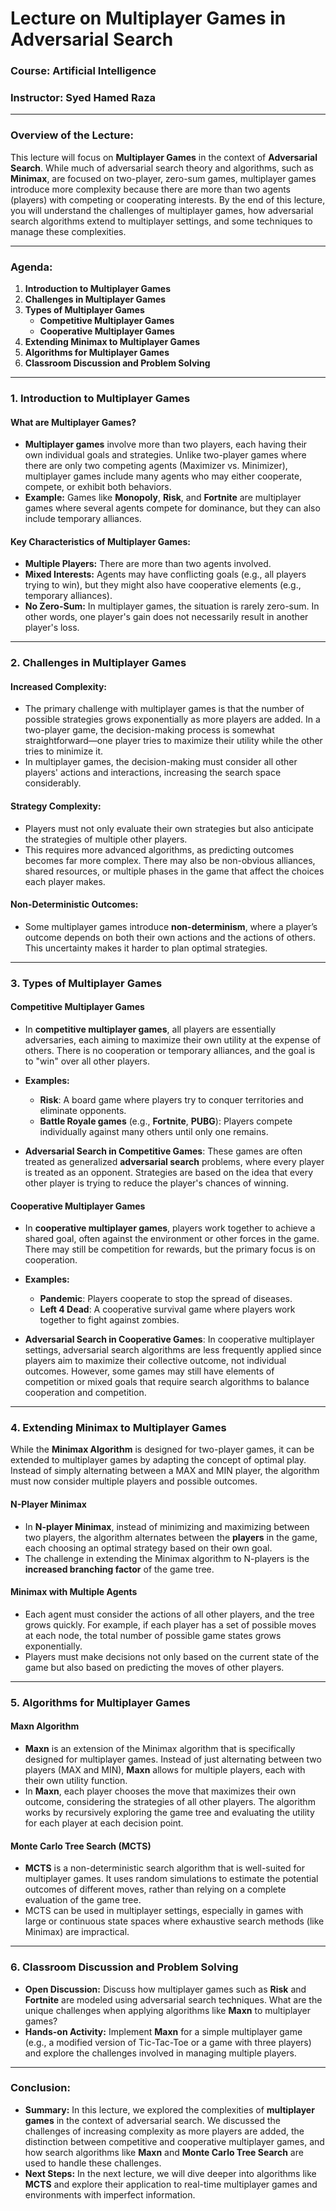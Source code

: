# Lecture on Multiplayer Games in Adversarial Search  
### **Course:** Artificial Intelligence  
### **Instructor:** Syed Hamed Raza 

---

### **Overview of the Lecture:**
This lecture will focus on **Multiplayer Games** in the context of **Adversarial Search**. While much of adversarial search theory and algorithms, such as **Minimax**, are focused on two-player, zero-sum games, multiplayer games introduce more complexity because there are more than two agents (players) with competing or cooperating interests. By the end of this lecture, you will understand the challenges of multiplayer games, how adversarial search algorithms extend to multiplayer settings, and some techniques to manage these complexities.

---

### **Agenda:**
1. **Introduction to Multiplayer Games**  
2. **Challenges in Multiplayer Games**  
3. **Types of Multiplayer Games**  
   - **Competitive Multiplayer Games**  
   - **Cooperative Multiplayer Games**  
4. **Extending Minimax to Multiplayer Games**  
5. **Algorithms for Multiplayer Games**  
6. **Classroom Discussion and Problem Solving**  

---

### **1. Introduction to Multiplayer Games**  

#### **What are Multiplayer Games?**
- **Multiplayer games** involve more than two players, each having their own individual goals and strategies. Unlike two-player games where there are only two competing agents (Maximizer vs. Minimizer), multiplayer games include many agents who may either cooperate, compete, or exhibit both behaviors.
- **Example:** Games like **Monopoly**, **Risk**, and **Fortnite** are multiplayer games where several agents compete for dominance, but they can also include temporary alliances.

#### **Key Characteristics of Multiplayer Games:**
- **Multiple Players:** There are more than two agents involved.
- **Mixed Interests:** Agents may have conflicting goals (e.g., all players trying to win), but they might also have cooperative elements (e.g., temporary alliances).
- **No Zero-Sum:** In multiplayer games, the situation is rarely zero-sum. In other words, one player's gain does not necessarily result in another player's loss.

---

### **2. Challenges in Multiplayer Games**  

#### **Increased Complexity:**
- The primary challenge with multiplayer games is that the number of possible strategies grows exponentially as more players are added. In a two-player game, the decision-making process is somewhat straightforward—one player tries to maximize their utility while the other tries to minimize it.
- In multiplayer games, the decision-making must consider all other players' actions and interactions, increasing the search space considerably.

#### **Strategy Complexity:**
- Players must not only evaluate their own strategies but also anticipate the strategies of multiple other players.
- This requires more advanced algorithms, as predicting outcomes becomes far more complex. There may also be non-obvious alliances, shared resources, or multiple phases in the game that affect the choices each player makes.

#### **Non-Deterministic Outcomes:**
- Some multiplayer games introduce **non-determinism**, where a player’s outcome depends on both their own actions and the actions of others. This uncertainty makes it harder to plan optimal strategies.

---

### **3. Types of Multiplayer Games**  

#### **Competitive Multiplayer Games**  
- In **competitive multiplayer games**, all players are essentially adversaries, each aiming to maximize their own utility at the expense of others. There is no cooperation or temporary alliances, and the goal is to "win" over all other players.
  
- **Examples:**
  - **Risk**: A board game where players try to conquer territories and eliminate opponents.
  - **Battle Royale games** (e.g., **Fortnite**, **PUBG**): Players compete individually against many others until only one remains.

- **Adversarial Search in Competitive Games**: These games are often treated as generalized **adversarial search** problems, where every player is treated as an opponent. Strategies are based on the idea that every other player is trying to reduce the player's chances of winning.

#### **Cooperative Multiplayer Games**  
- In **cooperative multiplayer games**, players work together to achieve a shared goal, often against the environment or other forces in the game. There may still be competition for rewards, but the primary focus is on cooperation.

- **Examples:**
  - **Pandemic**: Players cooperate to stop the spread of diseases.
  - **Left 4 Dead**: A cooperative survival game where players work together to fight against zombies.

- **Adversarial Search in Cooperative Games**: In cooperative multiplayer settings, adversarial search algorithms are less frequently applied since players aim to maximize their collective outcome, not individual outcomes. However, some games may still have elements of competition or mixed goals that require search algorithms to balance cooperation and competition.

---

### **4. Extending Minimax to Multiplayer Games**  

While the **Minimax Algorithm** is designed for two-player games, it can be extended to multiplayer games by adapting the concept of optimal play. Instead of simply alternating between a MAX and MIN player, the algorithm must now consider multiple players and possible outcomes.

#### **N-Player Minimax**  
- In **N-player Minimax**, instead of minimizing and maximizing between two players, the algorithm alternates between the **players** in the game, each choosing an optimal strategy based on their own goal.
- The challenge in extending the Minimax algorithm to N-players is the **increased branching factor** of the game tree.

#### **Minimax with Multiple Agents**  
- Each agent must consider the actions of all other players, and the tree grows quickly. For example, if each player has a set of possible moves at each node, the total number of possible game states grows exponentially.
- Players must make decisions not only based on the current state of the game but also based on predicting the moves of other players.

---

### **5. Algorithms for Multiplayer Games**  

#### **Maxn Algorithm**  
- **Maxn** is an extension of the Minimax algorithm that is specifically designed for multiplayer games. Instead of just alternating between two players (MAX and MIN), **Maxn** allows for multiple players, each with their own utility function.
- In **Maxn**, each player chooses the move that maximizes their own outcome, considering the strategies of all other players. The algorithm works by recursively exploring the game tree and evaluating the utility for each player at each decision point.

#### **Monte Carlo Tree Search (MCTS)**  
- **MCTS** is a non-deterministic search algorithm that is well-suited for multiplayer games. It uses random simulations to estimate the potential outcomes of different moves, rather than relying on a complete evaluation of the game tree.
- MCTS can be used in multiplayer settings, especially in games with large or continuous state spaces where exhaustive search methods (like Minimax) are impractical.

---

### **6. Classroom Discussion and Problem Solving**  

- **Open Discussion:** Discuss how multiplayer games such as **Risk** and **Fortnite** are modeled using adversarial search techniques. What are the unique challenges when applying algorithms like **Maxn** to multiplayer games?
- **Hands-on Activity:** Implement **Maxn** for a simple multiplayer game (e.g., a modified version of Tic-Tac-Toe or a game with three players) and explore the challenges involved in managing multiple players.

---

### **Conclusion:**
- **Summary:** In this lecture, we explored the complexities of **multiplayer games** in the context of adversarial search. We discussed the challenges of increasing complexity as more players are added, the distinction between competitive and cooperative multiplayer games, and how search algorithms like **Maxn** and **Monte Carlo Tree Search** are used to handle these challenges.
- **Next Steps:** In the next lecture, we will dive deeper into algorithms like **MCTS** and explore their application to real-time multiplayer games and environments with imperfect information.
